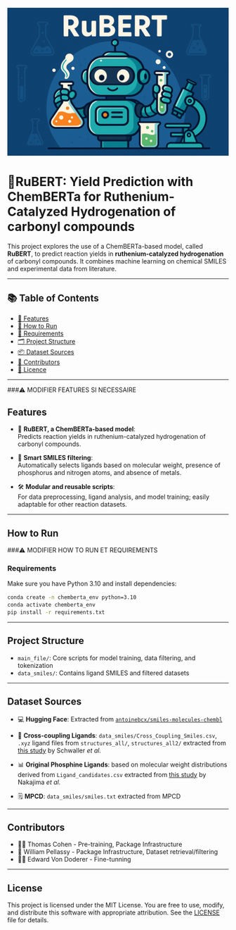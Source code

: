 ![RuBERT](https://github.com/Eddie37-l/project-in-AI-chemistry/blob/main/banner_RuBERT.png?raw=true)

# 🤖RuBERT: Yield Prediction with ChemBERTa for Ruthenium-Catalyzed Hydrogenation of carbonyl compounds


This project explores the use of a ChemBERTa-based model, called **RuBERT**, to predict reaction yields in **ruthenium-catalyzed hydrogenation** of carbonyl compounds. It combines machine learning on chemical SMILES and experimental data from literature.


---
## 📚 Table of Contents

- [🧠 Features](#features)
- [🚀 How to Run](#how-to-run)
- [🔧 Requirements](#requirements)
- [🗂️ Project Structure](#project-structure)
- [📦 Dataset Sources](#dataset-sources)
- [👥 Contributors](#contributors)
- [📄 Licence](#license)
  

---

###⚠️ MODIFIER FEATURES SI NECESSAIRE
## Features 

- 🤖 **RuBERT, a ChemBERTa-based model**:  
Predicts reaction yields in ruthenium-catalyzed hydrogenation of carbonyl compounds.

- 🧪 **Smart SMILES filtering**:  
Automatically selects ligands based on molecular weight, presence of phosphorus and nitrogen atoms, and absence of metals.

- 🛠️ **Modular and reusable scripts**:  
For data preprocessing, ligand analysis, and model training; easily adaptable for other reaction datasets.

---

## How to Run 
###⚠️ MODIFIER HOW TO RUN ET REQUIREMENTS

### Requirements 

Make sure you have Python 3.10 and install dependencies:

```bash
conda create -n chemberta_env python=3.10
conda activate chemberta_env
pip install -r requirements.txt
```
---

## Project Structure 

- `main_file/`: Core scripts for model training, data filtering, and tokenization
- `data_smiles/`: Contains ligand SMILES and filtered datasets

---

## Dataset Sources 

- 💻 **Hugging Face**: Extracted from [`antoinebcx/smiles-molecules-chembl`](https://huggingface.co/datasets/antoinebcx/smiles-molecules-chembl)  

- 📁 **Cross-coupling Ligands**: `data_smiles/Cross_Coupling_Smiles.csv`, `.xyz` ligand files from `structures_all/`, `structures_all2/` extracted from [this study](https://doi.org/10.1039/D3DD00011C) by Schwaller *et al.*

- 📊 **Original Phosphine Ligands**: based on molecular weight distributions derived from `Ligand_candidates.csv` extracted from [this study](https://doi.org/10.1038/s41467-022-30718-x) by Nakajima *et al.*

- 🗒️ **MPCD**: `data_smiles/smiles.txt` extracted from MPCD

---

## Contributors 

- 👨‍🔬 Thomas Cohen - Pre-training, Package Infrastructure
- 🧾 William Pellassy - Package Infrastructure, Dataset retrieval/filtering
- 👨‍💻 Edward Von Doderer - Fine-tunning

---
## License 

This project is licensed under the MIT License.
You are free to use, modify, and distribute this software with appropriate attribution.
See the [LICENSE](LICENSE) file for details.



